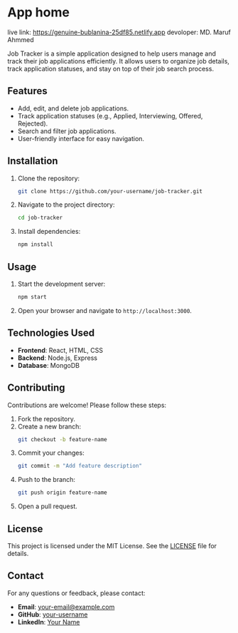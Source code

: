# App home
live link: https://genuine-bublanina-25df85.netlify.app
devoloper: MD. Maruf Ahmmed

Job Tracker is a simple application designed to help users manage and track their job applications efficiently. It allows users to organize job details, track application statuses, and stay on top of their job search process.

## Features

- Add, edit, and delete job applications.
- Track application statuses (e.g., Applied, Interviewing, Offered, Rejected).
- Search and filter job applications.
- User-friendly interface for easy navigation.

## Installation

1. Clone the repository:
    ```bash
    git clone https://github.com/your-username/job-tracker.git
    ```
2. Navigate to the project directory:
    ```bash
    cd job-tracker
    ```
3. Install dependencies:
    ```bash
    npm install
    ```

## Usage

1. Start the development server:
    ```bash
    npm start
    ```
2. Open your browser and navigate to `http://localhost:3000`.

## Technologies Used

- **Frontend**: React, HTML, CSS
- **Backend**: Node.js, Express
- **Database**: MongoDB

## Contributing

Contributions are welcome! Please follow these steps:

1. Fork the repository.
2. Create a new branch:
    ```bash
    git checkout -b feature-name
    ```
3. Commit your changes:
    ```bash
    git commit -m "Add feature description"
    ```
4. Push to the branch:
    ```bash
    git push origin feature-name
    ```
5. Open a pull request.

## License

This project is licensed under the MIT License. See the [LICENSE](LICENSE) file for details.

## Contact

For any questions or feedback, please contact:
- **Email**: your-email@example.com
- **GitHub**: [your-username](https://github.com/your-username)
- **LinkedIn**: [Your Name](https://linkedin.com/in/your-profile)
